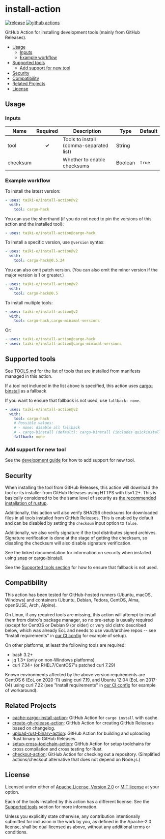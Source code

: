 <!-- omit in toc -->
# install-action

[![release](https://img.shields.io/github/release/taiki-e/install-action?style=flat-square&logo=github)](https://github.com/taiki-e/install-action/releases/latest)
[![github actions](https://img.shields.io/github/actions/workflow/status/taiki-e/install-action/ci.yml?branch=main&style=flat-square&logo=github)](https://github.com/taiki-e/install-action/actions)

GitHub Action for installing development tools (mainly from GitHub Releases).

- [Usage](#usage)
  - [Inputs](#inputs)
  - [Example workflow](#example-workflow)
- [Supported tools](#supported-tools)
  - [Add support for new tool](#add-support-for-new-tool)
- [Security](#security)
- [Compatibility](#compatibility)
- [Related Projects](#related-projects)
- [License](#license)

## Usage

### Inputs

| Name     | Required | Description                             | Type    | Default |
| -------- |:--------:| --------------------------------------- | ------- | ------- |
| tool     | **✓**    | Tools to install (comma-separated list) | String  |         |
| checksum |          | Whether to enable checksums             | Boolean | `true`  |

### Example workflow

To install the latest version:

```yaml
- uses: taiki-e/install-action@v2
  with:
    tool: cargo-hack
```

You can use the shorthand (if you do not need to pin the versions of this action and the installed tool):

```yaml
- uses: taiki-e/install-action@cargo-hack
```

To install a specific version, use `@version` syntax:

```yaml
- uses: taiki-e/install-action@v2
  with:
    tool: cargo-hack@0.5.24
```

You can also omit patch version.
(You can also omit the minor version if the major version is 1 or greater.)

```yaml
- uses: taiki-e/install-action@v2
  with:
    tool: cargo-hack@0.5
```

To install multiple tools:

```yaml
- uses: taiki-e/install-action@v2
  with:
    tool: cargo-hack,cargo-minimal-versions
```

Or:

```yaml
- uses: taiki-e/install-action@cargo-hack
- uses: taiki-e/install-action@cargo-minimal-versions
```

## Supported tools

See [TOOLS.md](TOOLS.md) for the list of tools that are installed from manifests managed in this action.

If a tool not included in the list above is specified, this action uses [cargo-binstall] as a fallback.

If you want to ensure that fallback is not used, use `fallback: none`.

```yaml
- uses: taiki-e/install-action@v2
  with:
    tool: cargo-hack
    # Possible values:
    # - none: disable all fallback
    # - cargo-binstall (default): cargo-binstall (includes quickinstall)
    fallback: none
```

### Add support for new tool

See the [development guide](DEVELOPMENT.md) for how to add support for new tool.

## Security

When installing the tool from GitHub Releases, this action will download the tool or its installer from GitHub Releases using HTTPS with tlsv1.2+. This is basically considered to be the same level of security as [the recommended installation of rustup](https://www.rust-lang.org/tools/install).

Additionally, this action will also verify SHA256 checksums for downloaded files in all tools installed from GitHub Releases. This is enabled by default and can be disabled by setting the `checksum` input option to `false`.

Additionally, we also verify signature if the tool distributes signed archives. Signature verification is done at the stage of getting the checksum, so disabling the checksum will also disable signature verification.

See the linked documentation for information on security when installed using [snap](https://snapcraft.io/docs) or [cargo-binstall](https://github.com/cargo-bins/cargo-binstall#faq).

See the [Supported tools section](#supported-tools) for how to ensure that fallback is not used.

## Compatibility

This action has been tested for GitHub-hosted runners (Ubuntu, macOS, Windows) and containers (Ubuntu, Debian, Fedora, CentOS, Alma, openSUSE, Arch, Alpine).

On Linux, if any required tools are missing, this action will attempt to install them from distro's package manager, so no pre-setup is usually required (except for CentOS or Debian 9 (or older) or very old distro described below, which was already EoL and needs to use vault/archive repos -- see "Install requirements" in [our CI config](https://github.com/taiki-e/install-action/blob/HEAD/.github/workflows/ci.yml) for example of setup).

On other platforms, at least the following tools are required:

- bash 3.2+
- jq 1.3+ (only on non-Windows platforms)
- curl 7.34+ (or RHEL7/CentOS7's patched curl 7.29)

Known environments affected by the above version requirements are CentOS 6 (EoL on 2020-11) using curl 7.19, and Ubuntu 12.04 (EoL on 2017-04) using curl 7.22 (see "Install requirements" in [our CI config](https://github.com/taiki-e/install-action/blob/HEAD/.github/workflows/ci.yml) for example of workaround).

## Related Projects

- [cache-cargo-install-action]: GitHub Action for `cargo install` with cache.
- [create-gh-release-action]: GitHub Action for creating GitHub Releases based on changelog.
- [upload-rust-binary-action]: GitHub Action for building and uploading Rust binary to GitHub Releases.
- [setup-cross-toolchain-action]: GitHub Action for setup toolchains for cross compilation and cross testing for Rust.
- [checkout-action]: GitHub Action for checking out a repository. (Simplified actions/checkout alternative that does not depend on Node.js.)

[cache-cargo-install-action]: https://github.com/taiki-e/cache-cargo-install-action
[cargo-binstall]: https://github.com/cargo-bins/cargo-binstall
[checkout-action]: https://github.com/taiki-e/checkout-action
[create-gh-release-action]: https://github.com/taiki-e/create-gh-release-action
[setup-cross-toolchain-action]: https://github.com/taiki-e/setup-cross-toolchain-action
[upload-rust-binary-action]: https://github.com/taiki-e/upload-rust-binary-action

## License

Licensed under either of [Apache License, Version 2.0](LICENSE-APACHE) or
[MIT license](LICENSE-MIT) at your option.

Each of the tools installed by this action has a different license. See the
[Supported tools](#supported-tools) section for more information.

Unless you explicitly state otherwise, any contribution intentionally submitted
for inclusion in the work by you, as defined in the Apache-2.0 license, shall
be dual licensed as above, without any additional terms or conditions.
